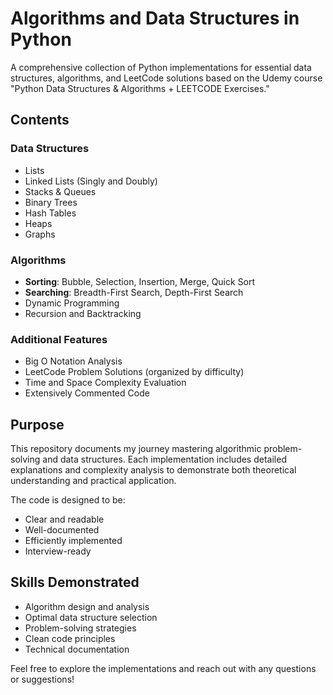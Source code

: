 # Algorithms and Data Structures in Python

A comprehensive collection of Python implementations for essential data structures, algorithms, and LeetCode solutions based on the Udemy course "Python Data Structures & Algorithms + LEETCODE Exercises."

## Contents

### Data Structures
- Lists
- Linked Lists (Singly and Doubly)
- Stacks & Queues
- Binary Trees
- Hash Tables
- Heaps
- Graphs

### Algorithms
- **Sorting**: Bubble, Selection, Insertion, Merge, Quick Sort
- **Searching**: Breadth-First Search, Depth-First Search
- Dynamic Programming
- Recursion and Backtracking

### Additional Features
- Big O Notation Analysis
- LeetCode Problem Solutions (organized by difficulty)
- Time and Space Complexity Evaluation
- Extensively Commented Code

## Purpose

This repository documents my journey mastering algorithmic problem-solving and data structures. Each implementation includes detailed explanations and complexity analysis to demonstrate both theoretical understanding and practical application.

The code is designed to be:
- Clear and readable
- Well-documented
- Efficiently implemented
- Interview-ready

## Skills Demonstrated

- Algorithm design and analysis
- Optimal data structure selection
- Problem-solving strategies
- Clean code principles
- Technical documentation

Feel free to explore the implementations and reach out with any questions or suggestions!
